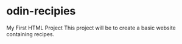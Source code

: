 # odin-recipies
My First HTML Project
This project will be to create a basic website containing recipes. 